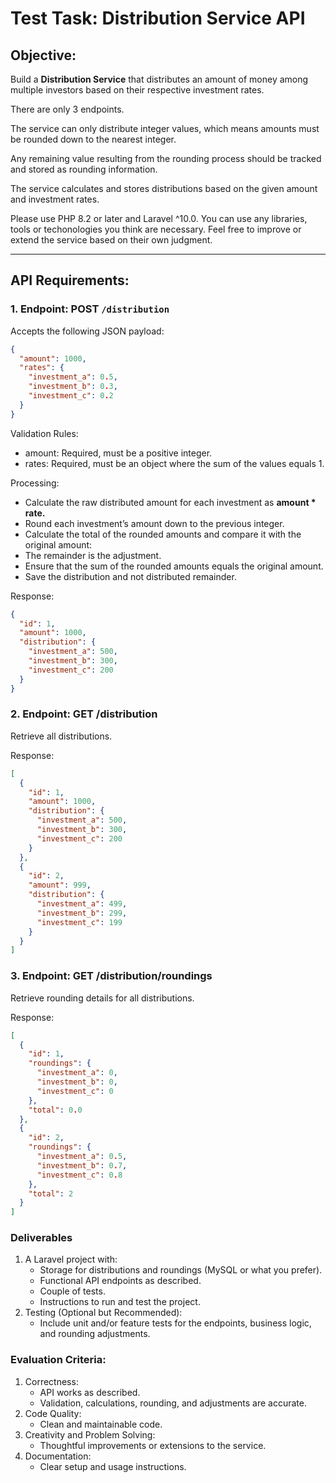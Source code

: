 # Test Task: Distribution Service API

## Objective:
Build a **Distribution Service** that distributes an amount of money among multiple investors based on their respective investment rates. 

There are only 3 endpoints.

The service can only distribute integer values, which means amounts must be rounded down to the nearest integer. 

Any remaining value resulting from the rounding process should be tracked and stored as rounding information. 

The service calculates and stores distributions based on the given amount and investment rates. 

Please use PHP 8.2 or later and Laravel ^10.0.
You can use any libraries, tools or techonologies you think are necessary.
Feel free to improve or extend the service based on their own judgment.

---

## API Requirements:

### 1. Endpoint: POST `/distribution`
Accepts the following JSON payload:
```json
{
  "amount": 1000,
  "rates": {
    "investment_a": 0.5,
    "investment_b": 0.3,
    "investment_c": 0.2
  }
}
```
Validation Rules:
- amount: Required, must be a positive integer.
- rates: Required, must be an object where the sum of the values equals 1.

Processing:
- Calculate the raw distributed amount for each investment as **amount * rate.**
- Round each investment’s amount down to the previous integer.
- Calculate the total of the rounded amounts and compare it with the original amount:
- The remainder is the adjustment.
- Ensure that the sum of the rounded amounts equals the original amount.
- Save the distribution and not distributed remainder.

Response:
```json
{
  "id": 1,
  "amount": 1000,
  "distribution": {
    "investment_a": 500,
    "investment_b": 300,
    "investment_c": 200
  }
}
```

### 2. Endpoint: GET /distribution

Retrieve all distributions.

Response:
```json
[
  {
    "id": 1,
    "amount": 1000,
    "distribution": {
      "investment_a": 500,
      "investment_b": 300,
      "investment_c": 200
    }
  },
  {
    "id": 2,
    "amount": 999,
    "distribution": {
      "investment_a": 499,
      "investment_b": 299,
      "investment_c": 199
    }
  }
]
```

### 3. Endpoint: GET /distribution/roundings

Retrieve rounding details for all distributions.

Response:
```json
[
  {
    "id": 1,
    "roundings": {
      "investment_a": 0,
      "investment_b": 0,
      "investment_c": 0
    },
    "total": 0.0
  },
  {
    "id": 2,
    "roundings": {
      "investment_a": 0.5,
      "investment_b": 0.7,
      "investment_c": 0.8
    },
    "total": 2
  }
]
```
### Deliverables
1. A Laravel project with:
   - Storage for distributions and roundings (MySQL or what you prefer).
   - Functional API endpoints as described.
   - Couple of tests.
   - Instructions to run and test the project.
2. Testing (Optional but Recommended):
   - Include unit and/or feature tests for the endpoints, business logic, and rounding adjustments.

### Evaluation Criteria:
1. Correctness:
   - API works as described.
   - Validation, calculations, rounding, and adjustments are accurate.
2. Code Quality:
   - Clean and maintainable code.
3. Creativity and Problem Solving:
   - Thoughtful improvements or extensions to the service.
4. Documentation:
   - Clear setup and usage instructions.
